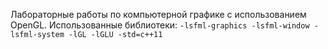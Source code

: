 Лабораторные работы по компьютерной графике с использованием OpenGL.
Использованные библиотеки: ```-lsfml-graphics -lsfml-window -lsfml-system -lGL -lGLU -std=c++11```